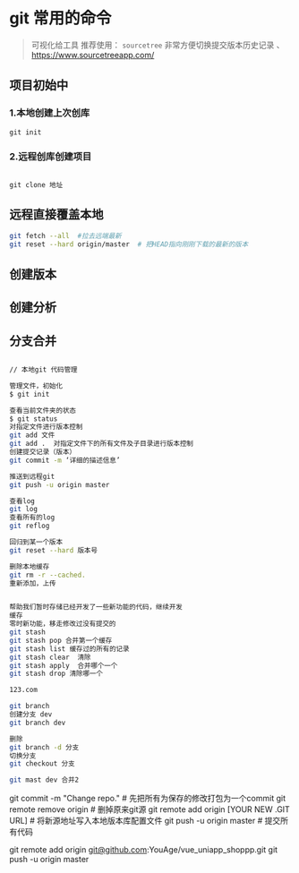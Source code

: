 


# git 常用的命令

> 可视化给工具 推荐使用：  `sourcetree` 非常方便切换提交版本历史记录 、
> <https://www.sourcetreeapp.com/>


## 项目初始中

### 1.本地创建上次创库

```
git init

```

### 2.远程创库创建项目

```git

git clone 地址
```




## 远程直接覆盖本地

```sh
git fetch --all  #拉去远端最新
git reset --hard origin/master  # 把HEAD指向刚刚下载的最新的版本 
```



## 创建版本



## 创建分析


## 分支合并




```sh

// 本地git 代码管理

管理文件，初始化
$ git init

查看当前文件夹的状态
$ git status  
对指定文件进行版本控制
git add 文件
git add .  对指定文件下的所有文件及子目录进行版本控制
创建提交记录（版本）
git commit -m ‘详细的描述信息’

推送到远程git
git push -u origin master

查看log
git log
查看所有的log
git reflog 

回归到某一个版本
git reset --hard 版本号

删除本地缓存
git rm -r --cached.
重新添加，上传


帮助我们暂时存储已经开发了一些新功能的代码，继续开发
缓存
零时新功能，移走修改过没有提交的
git stash 
git stash pop 合并第一个缓存
git stash list 缓存过的所有的记录
git stash clear  清除
git stash apply  合并哪个一个
git stash drop 清除哪一个

123.com

git branch
创建分支 dev
git branch dev

删除
git branch -d 分支 
切换分支
git checkout 分支

git mast dev 合并2
```


git commit -m "Change repo." # 先把所有为保存的修改打包为一个commit
git remote remove origin # 删掉原来git源
git remote add origin [YOUR NEW .GIT URL] # 将新源地址写入本地版本库配置文件
git push -u origin master # 提交所有代码





git remote add origin git@github.com:YouAge/vue_uniapp_shoppp.git
git push -u origin master